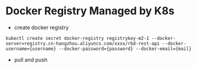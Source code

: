 # Docker Registry Managed by K8s

* create docker registry

```
kubectl create secret docker-registry registrykey-m2-1 --docker-server=registry.cn-hangzhou.aliyuncs.com/xxxx/rbd-rest-api --docker-username={username} --docker-password={password} --docker-email={mail}
```

* pull and push



